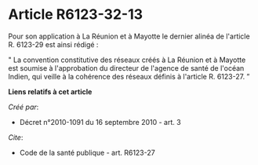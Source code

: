 # Article R6123-32-13

Pour son application à La Réunion et à Mayotte le dernier alinéa de l'article R. 6123-29 est ainsi rédigé : 

" La convention constitutive des réseaux créés à La Réunion et à Mayotte est soumise à l'approbation du directeur de l'agence
de santé de l'océan Indien, qui veille à la cohérence des réseaux définis à l'article R. 6123-27. ”

**Liens relatifs à cet article**

_Créé par_:

  - Décret n°2010-1091 du 16 septembre 2010 - art. 3

_Cite_:

  - Code de la santé publique - art. R6123-27

